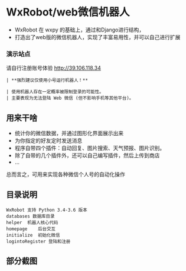 
# WxRobot/web微信机器人

- WxRobot 在 wxpy 的基础上，通过和Django进行结构，
- 打造出了web版的微信机器人，实现了丰富易用性，并可以自己进行扩展


### 演示站点
请自行注册账号体验
http://39.106.118.34

    | **强烈建议仅使用小号运行机器人！**

    | 使用机器人存在一定概率被限制登录的可能性。
    | 主要表现为无法登陆 Web 微信 (但不影响手机等其他平台)。



用来干啥
----------------

* 统计你的微信数据，并通过图形化界面展示出来
* 为你指定的好友定时发送消息 
* 程序自带四个插件：自动回复、图片搜索、天气预报、图片识别。
* 除了自带的几个插件外，还可以自己编写插件，然后上传到商店
* ...

总而言之，可用来实现各种微信个人号的自动化操作



目录说明
----------------
```
WxRobot 支持 Python 3.4-3.6 版本
databases 数据库目录 
helper  机器人核心代码 
homepage    后台交互 
initialize  初始化微信 
logintoRegister 登陆和注册 
```

部分截图
----------------

